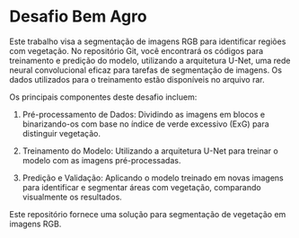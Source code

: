 # Desafio Bem Agro

Este trabalho visa a segmentação de imagens RGB para identificar regiões com vegetação. No repositório Git, você encontrará os códigos para treinamento e predição do modelo, utilizando a arquitetura U-Net, uma rede neural convolucional eficaz para tarefas de segmentação de imagens. Os dados utilizados para o treinamento estão disponíveis no arquivo rar.

Os principais componentes deste desafio incluem:

1.  Pré-processamento de Dados: Dividindo as imagens em blocos e binarizando-os com base no índice de verde excessivo (ExG) para distinguir vegetação.

2.  Treinamento do Modelo: Utilizando a arquitetura U-Net para treinar o modelo com as imagens pré-processadas.

3.  Predição e Validação: Aplicando o modelo treinado em novas imagens para identificar e segmentar áreas com vegetação, comparando visualmente os resultados.

Este repositório fornece uma solução para segmentação de vegetação em imagens RGB.

